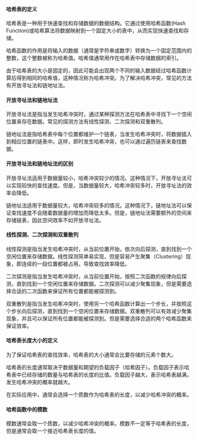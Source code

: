 #### 哈希表的定义

哈希表是一种用于快速查找和存储数据的数据结构。它通过使用哈希函数(Hash Function)或哈希算法将数据映射到一个固定大小的表中，从而实现快速查找和存储。

哈希函数的作用是将输入的数据（通常是字符串或数字）转换为一个固定范围内的整数，这个整数被称为哈希值。哈希值通常用作在哈希表中存储数据的索引。

由于哈希表的大小是固定的，因此可能会出现两个不同的输入数据经过哈希函数计算后得到相同的哈希值，这种情况称为哈希冲突。为了解决哈希冲突，常见的方法有开放寻址法和链地址法。

#### 开放寻址法和链地址法

开放寻址法是指当发生哈希冲突时，通过某种探测方法在哈希表中寻找下一个空闲位置来存在数据。常见的探测方法有线性探测、二次探测和双重散列。

链地址法是指哈希表中每个位置都维护一个链表，当发生哈希冲突时，将数据插入到相应位置的链表中。这样，即时发生哈希冲突，也可以通过遍历链表来查找数据。

#### 开放寻址法和链地址法的区别

开放寻址法适用于数据量较小，哈希冲突较少的情况。这种情况下，开放寻址法可以实现较快的查找速度。但是，当数据量较大，哈希冲突较多时，开放寻址法的效率会降低。

链地址法适用于数据量较大，哈希冲突较多的情况。这种情况下，链地址法可以保证查找速度不会随着数据量的增加而降低太多。但是，链地址法需要额外的空间来存储链表，因此空间效率不如开放寻址法。

#### 线性探测、二次探测和双重散列

线性探测是指当发生哈希冲突时，从当前位置开始，依次向后探测，直到找到一个空闲位置来存储数据。线性探测简单易实现，但是容易产生聚集（Clustering）现象，即连续的一段位置都被占用，导致查找效率降低。

二次探测是指当发生哈希冲突时，从当前位置开始，按照二次函数的规律向后探测，直到找到一个空闲位置来存储数据。二次探测可以减少聚集现象，但是需要选择合适的二次函数来保证所有位置都能被探测到。

双重散列是指当发生哈希冲突时，使用另一个哈希函数计算出一个步长，并按照这个步长向后探测，直到找到一个空闲位置来存储数据。双重散列可以有效减少聚集现象，并且可以保证所有位置都能被探测到。但是需要选择合适的两个哈希函数来保证效率。

#### 哈希表长度大小的定义

为了保证哈希表的查找效率，哈希表的大小通常会比要存储的元素个数大。

哈希表的长度通常取决于数据量和期望的负载因子（哈希因子）。负载因子表示哈希表中已经存储的数量与哈希表的长度的比值。负载因子越大，表示哈希表越满，发生哈希冲突的概率就越大。

在实际应用中，通常会选择一个质数作为哈希表的长度，以减少哈希冲突的概率。

#### 哈希函数中的模数

模数通常会取一个质数，以减少哈希冲突的概率。模数不一定等于哈希表的长度，但是通常会取一个接近哈希表长度的值。

